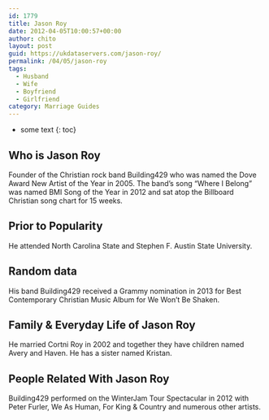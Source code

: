 ```yaml
---
id: 1779
title: Jason Roy
date: 2012-04-05T10:00:57+00:00
author: chito
layout: post
guid: https://ukdataservers.com/jason-roy/
permalink: /04/05/jason-roy
tags:
  - Husband
  - Wife
  - Boyfriend
  - Girlfriend
category: Marriage Guides
---
```


* some text
{: toc}
          
          
## Who is  Jason Roy
                  
                  
                  
Founder of the Christian rock band Building429 who was named the Dove Award New Artist of the Year in 2005. The band&#8217;s song &#8220;Where I Belong&#8221; was named BMI Song of the Year in 2012 and sat atop the Billboard Christian song chart for 15 weeks.
                  
                
                
                
## Prior to Popularity 
                  
                  
                  
He attended North Carolina State and Stephen F. Austin State University.
                  
                
                
                
## Random data 
                  
                  
                  
His band Building429 received a Grammy nomination in 2013 for Best Contemporary Christian Music Album for We Won&#8217;t Be Shaken.
                  
                
                
                
## Family & Everyday Life of Jason Roy
                  
                  
                  
He married Cortni Roy in 2002 and together they have children named Avery and Haven. He has a sister named Kristan. 
                  
                
                
                
## People Related With  Jason Roy
                  
                  
                  
Building429 performed on the WinterJam Tour Spectacular in 2012 with Peter Furler, We As Human, For King & Country and numerous other artists.
                  
                
              
            
          
          
          
    
    
  
